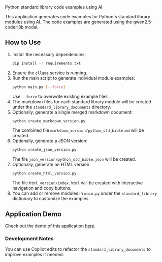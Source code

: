 Python standard library code examples using AI

This application generates code examples for Python's standard library modules using AI. The code examples are generated using the qwen2.5-coder:3b model.

## How to Use

1. Install the necessary dependencies:
   ```bash
   pip install -r requirements.txt
   ```
2. Ensure the `ollama` service is running.
3. Run the main script to generate individual module examples:
   ```bash
   python main.py [--force]
   ```
   Use `--force` to overwrite existing example files.
4. The markdown files for each standard library module will be created under the `standard_library_documents` directory.
5. Optionally, generate a single merged markdown document:
   ```bash
   python create_markdown_version.py
   ```
   The combined file `markdown_version/python_std_bible.md` will be created.
6. Optionally, generate a JSON version:
   ```bash
   python create_json_version.py
   ```
   The file `json_version/python_std_bible.json` will be created.
7. Optionally, generate an HTML version:
   ```bash
   python create_html_version.py
   ```
   The file `html_version/index.html` will be created with interactive navigation and copy buttons.
8. You can add or remove modules in `main.py` under the `standard_library` dictionary to customize the examples.

## Application Demo

Check out the demo of this application [here](https://codefreelance.net/apps/python_std_bible/).

### Development Notes

You can use Copilot edits to refactor the `standard_library_documents` to improve examples if needed.
